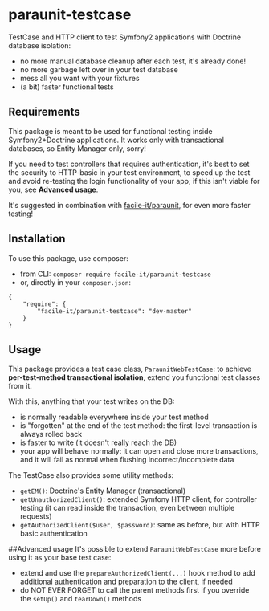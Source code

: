 # paraunit-testcase
TestCase and HTTP client to test Symfony2 applications with Doctrine database isolation:

 * no more manual database cleanup after each test, it's already done!
 * no more garbage left over in your test database
 * mess all you want with your fixtures
 * (a bit) faster functional tests

## Requirements
This package is meant to be used for functional testing inside Symfony2+Doctrine applications. It works only with transactional databases, so Entity Manager only, sorry!

If you need to test controllers that requires authentication, it's best to set the security to HTTP-basic in your test environment, to speed up the test and avoid re-testing the login functionality of your app; if this isn't viable for you, see **Advanced usage**.

It's suggested in combination with [facile-it/paraunit](https://github.com/facile-it/paraunit), for even more faster testing!

## Installation
To use this package, use composer:

 * from CLI: `composer require facile-it/paraunit-testcase`
 * or, directly in your `composer.json`:

``` 
{
    "require": {
        "facile-it/paraunit-testcase": "dev-master"
    }
}
```

## Usage
This package provides a test case class, `ParaunitWebTestCase`: to achieve **per-test-method transactional isolation**, extend you functional test classes from it.

With this, anything that your test writes on the DB:

 * is normally readable everywhere inside your test method
 * is "forgotten" at the end of the test method: the first-level transaction is always rolled back
 * is faster to write (it doesn't really reach the DB)
 * your app will behave normally: it can open and close more transactions, and it will fail as normal when flushing incorrect/incomplete data

The TestCase also provides some utility methods:

 * `getEM()`: Doctrine's Entity Manager (transactional)
 * `getUnauthorizedClient()`: extended Symfony HTTP client, for controller testing (it can read inside the transaction, even between multiple requests)
 * `getAuthorizedClient($user, $password)`: same as before, but with HTTP basic authentication

##Advanced usage
It's possible to extend `ParaunitWebTestCase` more before using it as your base test case:

 * extend and use the `prepareAuthorizedClient(...)` hook method to add additional authentication and preparation to the client, if needed
 * do NOT EVER FORGET to call the parent methods first if you override the `setUp()` and `tearDown()` methods
